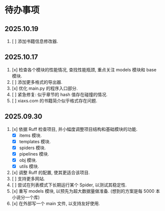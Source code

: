 # 待办事项

## 2025.10.19

1. [ ] 添加书籍信息修改器.

## 2025.10.17

1. [x] 检查各个模块的性能情况, 查找性能瓶颈, 重点关注 models 模块和 base 模块.
2. [ ] 添加更多格式的导出器.
3. [x] 优化 main.py 的程序入口部分.
4. [ ] 紧急修复: 似乎章节的 hash 值存在碰撞的情况.
5. [ ] xiaxs.com 的书籍简介似乎格式存在问题.

## 2025.09.30

1. [x] 依据 Ruff 检查项目, 并小幅度调整项目结构和基础模块的功能.
   - [x] items 模块.
   - [x] templates 模块.
   - [x] spiders 模块.
   - [x] pipelines 模块.
   - [x] obj 模块.
   - [x] utils 模块.
2. [x] 调整 Ruff 的配置, 使其更适合该项目.
3. [ ] 支持更多网站.
4. [ ] 尝试在列表模式下长期运行某个 Spider, 以测试其稳定性.
5. [x] 重写 models 模块, 以预先为超大数据量做准备. (想到的方案是每 5000 本小说分一个库)
6. [x] 在外部写一个 main 文件, 以支持友好使用.
